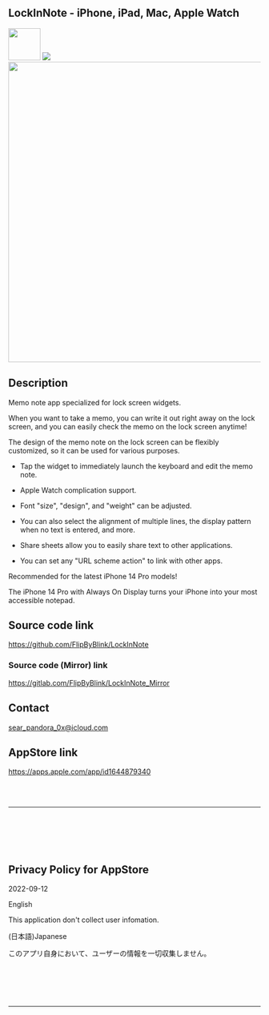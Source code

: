LockInNote - iPhone, iPad, Mac, Apple Watch
-------------------------------------------

<img src="iOS/🧰SupportingFiles/Assets.xcassets/RoundedIcon.imageset/RoundedIcon.png" width="64">

<a href="https://apps.apple.com/app/id1644879340" target="blank">
    <img src="https://developer.apple.com/assets/elements/badges/download-on-the-app-store.svg">
</a>

<img src="iOS/🧰SupportingFiles/Assets.xcassets/ConceptImage.imageset/ConceptImage.png" width="600">


Description
-------------
Memo note app specialized for lock screen widgets.

When you want to take a memo, you can write it out right away on the lock screen, and you can easily check the memo on the lock screen anytime!

The design of the memo note on the lock screen can be flexibly customized, so it can be used for various purposes.


- Tap the widget to immediately launch the keyboard and edit the memo note.

- Apple Watch complication support.

- Font "size", "design", and "weight" can be adjusted.

- You can also select the alignment of multiple lines, the display pattern when no text is entered, and more.

- Share sheets allow you to easily share text to other applications.

- You can set any "URL scheme action" to link with other apps.


Recommended for the latest iPhone 14 Pro models!

The iPhone 14 Pro with Always On Display turns your iPhone into your most accessible notepad.


Source code link
-------------------
https://github.com/FlipByBlink/LockInNote

### Source code (Mirror) link
https://gitlab.com/FlipByBlink/LockInNote_Mirror


Contact
---------
sear_pandora_0x@icloud.com


AppStore link
--------------
https://apps.apple.com/app/id1644879340


<br>
<br>

* * *

<br>
<br>
<br>
<br>


Privacy Policy for AppStore
----------------------------
2022-09-12


English

This application don't collect user infomation.


(日本語)Japanese

このアプリ自身において、ユーザーの情報を一切収集しません。


<br>
<br>
<br>
<br>

* * *

<br>
<br>

<!-- URL "Support page for AppStore" -->
<!-- https://flipbyblink.github.io/LockInNote/ -->
<!-- URL "Privacy Policy for AppStore" -->
<!-- https://flipbyblink.github.io/LockInNote/#privacy-policy-for-appstore -->
